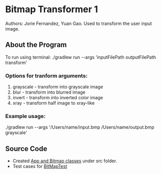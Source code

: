 # Bitmap Transformer 1
Authors: Jorie Fernandez, Yuan Gao.
Used to transform the user input image.

## About the Program
To run using terminal: ./gradlew run --args 'inputFilePath outputFilePath transform'

### Options for tranform arguments:
1. grayscale - transform into grayscale image
2. blur - transform into blurred image
3. invert - transform into inverted color image
4. xray - transform half image to xray-like

### Example usage:
./gradlew run --args '/Users/name/input.bmp /Users/name/output.bmp grayscale'

## Source Code
* Created [App and Bitmap classes](https://github.com/joriefernandez/bitmap-transformer/tree/master/cli/src/main/java/cli) under src folder.
* Test cases for [BitMapTest](https://github.com/joriefernandez/bitmap-transformer/blob/master/cli/src/test/java/cli/BitMapTest.java)




